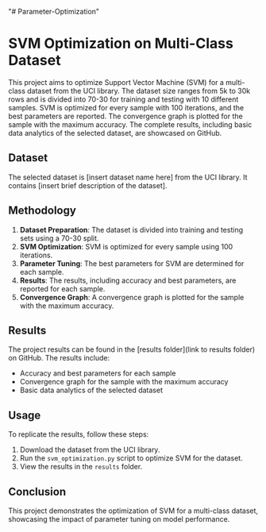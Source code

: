 "# Parameter-Optimization" 

# SVM Optimization on Multi-Class Dataset

This project aims to optimize Support Vector Machine (SVM) for a multi-class dataset from the UCI library. The dataset size ranges from 5k to 30k rows and is divided into 70-30 for training and testing with 10 different samples. SVM is optimized for every sample with 100 iterations, and the best parameters are reported. The convergence graph is plotted for the sample with the maximum accuracy. The complete results, including basic data analytics of the selected dataset, are showcased on GitHub.

## Dataset

The selected dataset is [insert dataset name here] from the UCI library. It contains [insert brief description of the dataset].

## Methodology

1. **Dataset Preparation**: The dataset is divided into training and testing sets using a 70-30 split.
2. **SVM Optimization**: SVM is optimized for every sample using 100 iterations.
3. **Parameter Tuning**: The best parameters for SVM are determined for each sample.
4. **Results**: The results, including accuracy and best parameters, are reported for each sample.
5. **Convergence Graph**: A convergence graph is plotted for the sample with the maximum accuracy.

## Results

The project results can be found in the [results folder](link to results folder) on GitHub. The results include:

- Accuracy and best parameters for each sample
- Convergence graph for the sample with the maximum accuracy
- Basic data analytics of the selected dataset

## Usage

To replicate the results, follow these steps:

1. Download the dataset from the UCI library.
2. Run the `svm_optimization.py` script to optimize SVM for the dataset.
3. View the results in the `results` folder.

## Conclusion

This project demonstrates the optimization of SVM for a multi-class dataset, showcasing the impact of parameter tuning on model performance.
